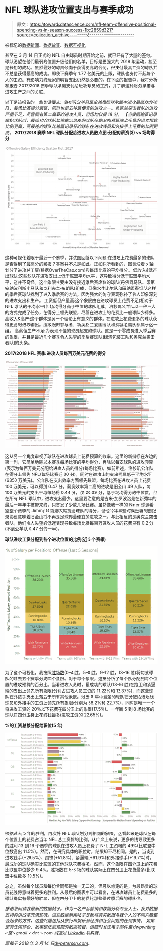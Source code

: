 # NFL 球队进攻位置支出与赛季成功

> 原文：<https://towardsdatascience.com/nfl-team-offensive-positional-spending-vs-in-season-success-1bc2859d321?source=collection_archive---------8----------------------->

被标记的[数据新闻](http://dwpeterson.com/tag/data-journalism/)、[数据故事](http://dwpeterson.com/tag/data-stories/)、[数据可视化](http://dwpeterson.com/tag/data-vizualization/)

甚至在 3 月 14 日正式的 NFL 自由球员时期开始之前，就已经有了大量的签约。球队渴望在他们最弱的位置升级他们的名单，目标是更强大的 2018 年运动，甚至是长期的成功。虽然最好的球员倾向于获得更高的合同，但支付最高工资的球队并不总是获得最高的成功。即使下赛季有 1.77 亿美元的上限，球队也支付不起每个人的工资。有影响力的玩家的明智支出仍然是必要的。在下面的报告中，我将分析和报告 2017/2018 赛季球队承诺支付给进攻球员的工资，并了解这种财务承诺与进攻生产之间的关联。

以下是该报告的一些关键要点:
*·洛杉矶公羊队是全美橄榄球联盟中进攻最高效的球队，每场比赛得分最高，同时也是五种最便宜的进攻之一。奥克兰突击者队的进攻严重不足，尽管拥有第二高薪的进攻人员，但场均仅得 18 分。*
*【当根据输赢记录组织球队时，最成功的球队比输赢记录差的球队在跑卫和紧逼端上花费的进攻预算比例更高，而最差的球队比输赢记录好的球队在进攻线员和外接手上花费的比例更高。*
 **2017/2018 赛季 NFL 球队分配给进攻人员散点图:分配的薪资($) vs 场均得分**

![](img/763d1bd84606d868efb9a204ff36e4e6.png)

这种可视化着眼于最近一个赛季，并试图回答以下问题:在进攻上花费最多的球队是否得到了最高分的回报？答案并不总是如此。正如你所看到的，图表沿着 x 轴划分了进攻总工资(根据[OverTheCap.com](https://overthecap.com/positional-spending))和每场比赛的平均得分。
低收入&低产出球队:这些球队在进攻支出上低于联盟平均水平，这导致得分低于联盟平均水平，这并不奇怪。这个象限主要由没有接近季后赛席位的球队(丹佛野马队、印第安纳波利斯小马队和克利夫兰·布朗队)组成，但像水牛比尔队和田纳西泰坦队这样的季后赛球队找到了进入季后赛的方法，因为强大的防守表现弥补了令人印象深刻的进攻支出和生产。
工资低但产量高:这个象限由在进攻球员上花费不足(相对于 NFL 球队的平均水平)但场均得分高于中值的球队组成。洛杉矶公羊队以一种巨大的方式完成了任务，在得分上领先联盟，尽管在进攻上的花费比一般球队少得多。
高收入&高产:这个群体是另一个理论上有意义的群体。在进攻上花费更多的球队获得更高的进攻输出。超级碗的参与者，新英格兰爱国者队和费城老鹰队都属于这一组。
高薪但生产不足:为表现不佳的球员超支的球队。这是一个零成员进入季后赛的象限，并且是最近几个赛季令人失望的季后赛球队(绿湾包装工队和奥克兰突击者队)的头条。

**2017/2018 NFL 赛季:进攻人员每百万美元花费的得分**

![](img/76358542d794ea1c4f1c4cefbf6697cd.png)

这从另一个角度审视了球队在进攻球员上花费预算的效率。这里的新指标在左边的第一列，它简单地除以本赛季每场比赛的平均得分，再除以每支球队的进攻预算(表示为每百万美元分配给进攻人员的得分(每场比赛)。如前所述，洛杉矶公羊队在得分上领先 NFL(每场比赛近 30 分)，同时在进攻上的支出明显低于平均水平(6350 万美元)。公羊队在支出效率方面领先联盟，每场比赛在进攻人员上花费 100 万美元，可以得到 0.47 分。薪资效率第二高的进攻是旧金山 49 人队，每 100 万美元的支出平均每场得 0.44 分，仅 20.69 分，低于场均得分的中位数，但在所有 NFL 球队中，进攻支出最少。这里要注意的是吉米·加罗波洛是在新秀年的最后一年年中被带来的，只首发了少数几场比赛。虽然像我一样的 Niner 球迷希望整个赛季的 Jimmy G 能够大幅提高球队的得分，但他今年早些时候签署的创纪录协议意味着旧金山将不再是足球界最便宜的进攻之一。与此相反的是奥克兰突击者队，他们令人失望的低迷表现导致每场比赛每百万进攻人员的花费只有 0.2 分(不到公羊队 0.47 分的一半)。

**球队进攻工资分配到各个进攻位置的比例(近 5 个赛季)**

![](img/137da15496f970902febf9d9964566c3.png)

为了这个可视化，我按照[胜场数](https://en.wikipedia.org/wiki/NFL_win%E2%80%93loss_records)(0–4 胜，5–8 胜，9–12 胜，13–16 胜)将每支球队的过去五个赛季分成四个象限。对于每个象限，这里分析了每个队分配到每个位置的进攻预算的百分比。当看进攻人员时，最成功的球队(13-16 胜)在跑卫和紧逼端的支出上领先所有象限(分别占进攻人员工资的 11.22%和 12.37%)，而这些球队在外接手支出上落后于所有其他象限。过去 5 年中最差的球队在分配给进攻线球员和外接手的工资上领先所有象限(分别为 38.2%和 22.7%)，同时是唯一一个将进攻工资的 20%以下花费在四分卫上的象限(17.5%)。一年赢 5 到 8 场比赛的球队在四分卫身上花的钱最多(进攻工资的 22.65%)。

**%的工资总额分配给职位(5 年)**

![](img/0657c7ecdba5d6fa8a4b5555b563df74.png)

根据过去 5 年的胜利，再次将 NFL 球队划分到相同的象限，这看起来是球队在每个位置上的花费占当年 NFL 总工资帽的比例。从广义上来说，更多的钱导致更多的胜利:13 到 16 个赛季的球队在进攻人员上花费了 NFL 工资帽的 49%(比联盟中位数高出 11.5%)。然而，在研究具体的职位时，结果却不尽相同。是的，当谈到进攻线手(+29.5%)、跑锋(+51.8%)、紧逼端(+61.9%)和外接球手(+19.7%)时，最成功的球队确实比联盟的其他球队花费得多。然而，这个象限在四分卫上的花费比联盟中位数少 9.4%。胜场数在 5-8 场的球队实际上在四分卫上花费最多(比联盟中位数多 19.5%)。

总之，虽然每个球员和每份合同都是独一无二的，但可以肯定的是，为最昂贵的球员花钱将意味着更多的胜利。从最后的图表中可以看出，在进攻球员上花费最多的球队确实有最好的胜率，但在四分卫上的花费比那些错过季后赛的球队少。

*感谢您阅读我最新的数据帖子。作为一名产品营销和数据分析专业人士，我对数据支持的讲故事充满热情。这些数据新闻帖子是我将真实数据与我个人的不同兴趣整合起来的方式，这些兴趣包括从旅行和娱乐到经济和社会问题的任何事情。
如果您有任何评论、故事想法或预期的数据项目，请随时发送电子邮件至 dwpwriting <至> gmail < dot > com 或通过* [*LinkedIn*](https://www.linkedin.com/in/davidwpeterson/) *联系我。*

*原载于 2018 年 3 月 14 日*[*dwpeterson.com*](http://dwpeterson.com/2018/03/14/nfl-offensive-salary/)*。*